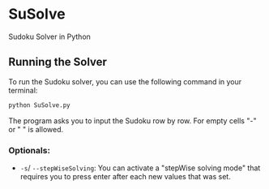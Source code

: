 # SuSolve

Sudoku Solver in Python

## Running the Solver
To run the Sudoku solver, you can use the following command in your terminal:

```bash
python SuSolve.py
```

The program asks you to input the Sudoku row by row. For empty cells "-" or " " is allowed.

### Optionals:
- `-s`/ `--stepWiseSolving`: You can activate a "stepWise solving mode" that requires you to press enter after each new values that was set.